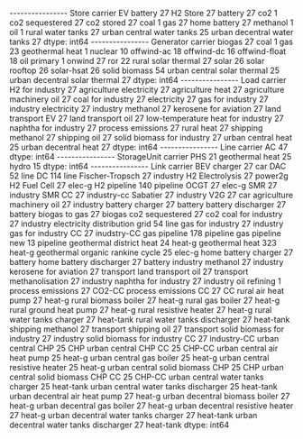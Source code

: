 ---------------- Store
carrier
EV battery                     27
H2 Store                       27
battery                        27
co2                             1
co2 sequestered                27
co2 stored                     27
coal                            1
gas                            27
home battery                   27
methanol                        1
oil                             1
rural water tanks              27
urban central water tanks      25
urban decentral water tanks    27
dtype: int64
---------------- Generator
carrier
biogas                           27
coal                              1
gas                              23
geothermal heat                   1
nuclear                          10
offwind-ac                       18
offwind-dc                       16
offwind-float                    18
oil primary                       1
onwind                           27
ror                              22
rural solar thermal              27
solar                            26
solar rooftop                    26
solar-hsat                       26
solid biomass                    54
urban central solar thermal      25
urban decentral solar thermal    27
dtype: int64
---------------- Load
carrier
H2 for industry                      27
agriculture electricity              27
agriculture heat                     27
agriculture machinery oil            27
coal for industry                    27
electricity                          27
gas for industry                     27
industry electricity                 27
industry methanol                    27
kerosene for aviation                27
land transport EV                    27
land transport oil                   27
low-temperature heat for industry    27
naphtha for industry                 27
process emissions                    27
rural heat                           27
shipping methanol                    27
shipping oil                         27
solid biomass for industry           27
urban central heat                   25
urban decentral heat                 27
dtype: int64
---------------- Line
carrier
AC    47
dtype: int64
---------------- StorageUnit
carrier
PHS                21
geothermal heat    25
hydro              15
dtype: int64
---------------- Link
carrier
BEV charger                                27 car
DAC                                        52 line
DC                                        114 line
Fischer-Tropsch                            27 industry
H2 Electrolysis                            27 power2g
H2 Fuel Cell                               27 elec-g
H2 pipeline                               140 pipeline
OCGT                                       27 elec-g
SMR                                        27 industry
SMR CC                                     27 industry-cc
Sabatier                                   27 industry
V2G                                        27 car
agriculture machinery oil                  27 industry
battery charger                            27 battery
battery discharger                         27 battery
biogas to gas                              27 biogas
co2 sequestered                            27 co2
coal for industry                          27 industry
electricity distribution grid              54 line
gas for industry                           27 industry
gas for industry CC                        27 inudstry-CC
gas pipeline                              178 pipeline
gas pipeline new                           13 pipeline
geothermal district heat                   24 heat-g
geothermal heat                           323 heat-g
geothermal organic rankine cycle           25 elec-g
home battery charger                       27 battery
home battery discharger                    27 battery
industry methanol                          27 industry
kerosene for aviation                      27 transport
land transport oil                         27 transport
methanolisation                            27 industry
naphtha for industry                       27 industry
oil refining                                1
process emissions                          27 CO2-CC
process emissions CC                       27 CC
rural air heat pump                        27 heat-g
rural biomass boiler                       27 heat-g
rural gas boiler                           27 heat-g
rural ground heat pump                     27 heat-g
rural resistive heater                     27 heat-g
rural water tanks charger                  27 heat-tank
rural water tanks discharger               27 heat-tank
shipping methanol                          27 transport
shipping oil                               27 transport
solid biomass for industry                 27 industry
solid biomass for industry CC              27 industry-CC
urban central CHP                          25 CHP
urban central CHP CC                       25 CHP-CC
urban central air heat pump                25 heat-g
urban central gas boiler                   25 heat-g
urban central resistive heater             25 heat-g
urban central solid biomass CHP            25 CHP
urban central solid biomass CHP CC         25 CHP-CC
urban central water tanks charger          25 heat-tank
urban central water tanks discharger       25 heat-tank
urban decentral air heat pump              27 heat-g
urban decentral biomass boiler             27 heat-g
urban decentral gas boiler                 27 heat-g
urban decentral resistive heater           27 heat-g
urban decentral water tanks charger        27 heat-tank
urban decentral water tanks discharger     27 heat-tank
dtype: int64
